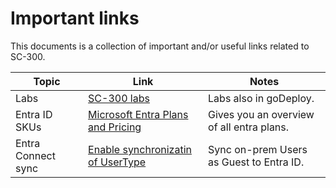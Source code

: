 # Important links

This documents is a collection of important and/or useful links related to SC-300.

| Topic | Link | Notes |
| --- | --- | --- |
| Labs | [SC-300 labs](https://aka.ms/sc300labs) | Labs also in goDeploy. |
| Entra ID SKUs | [Microsoft Entra Plans and Pricing](https://www.microsoft.com/en-us/security/business/microsoft-entra-pricing) | Gives you an overview of all entra plans. |
| Entra Connect sync | [Enable synchronizatin of UserType](https://learn.microsoft.com/en-us/entra/identity/hybrid/connect/how-to-connect-sync-change-the-configuration#enable-synchronization-of-usertype) | Sync on-prem Users as Guest to Entra ID. |
